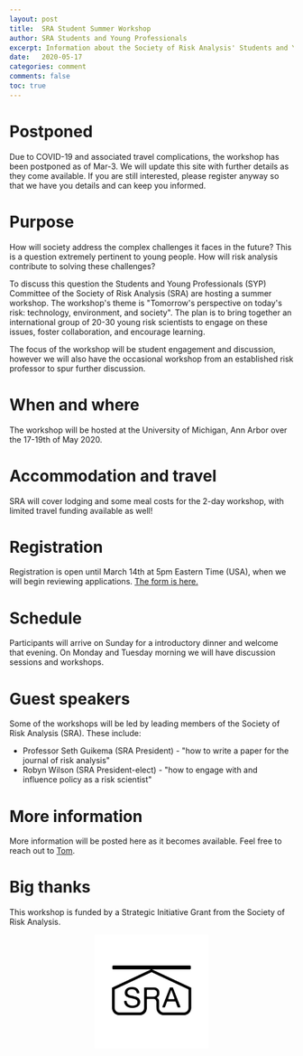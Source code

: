 ```yaml
---
layout: post
title:  SRA Student Summer Workshop
author: SRA Students and Young Professionals
excerpt: Information about the Society of Risk Analysis' Students and Young Professionals' Summer Workshop
date:   2020-05-17
categories: comment
comments: false
toc: true
---
```


# Postponed
Due to COVID-19 and associated travel complications, the workshop has been postponed as of Mar-3.
We will update this site with further details as they come available.
If you are still interested, please register anyway so that we have you details and can keep you informed.

# Purpose
How will society address the complex challenges it faces in the future?
This is a question extremely pertinent to young people.
How will risk analysis contribute to solving these challenges?

To discuss this question the Students and Young Professionals (SYP) Committee of the Society of Risk Analysis (SRA) are hosting a summer workshop.
The workshop's theme is "Tomorrow's perspective on today's risk: technology, environment, and society".
The plan is to bring together an international group of 20-30 young risk scientists to engage on these issues, foster collaboration, and encourage learning.

The focus of the workshop will be student engagement and discussion, however we will also have the occasional workshop from an established risk professor to spur further discussion.

# When and where
The workshop will be hosted at the University of Michigan, Ann Arbor over the 17-19th of May 2020.

# Accommodation and travel
SRA will cover lodging and some meal costs for the 2-day workshop, with limited travel funding available as well!

# Registration
Registration is open until March 14th at 5pm Eastern Time (USA), when we will begin reviewing applications.
[The form is here.](https://forms.gle/WaPTicYURqGEHYFNA)

# Schedule
Participants will arrive on Sunday for a introductory dinner and welcome that evening.
On Monday and Tuesday morning we will have discussion sessions and workshops.

# Guest speakers
Some of the workshops will be led by leading members of the Society of Risk Analysis (SRA). These include:
* Professor Seth Guikema (SRA President) - "how to write a paper for the journal of risk analysis"
* Robyn Wilson (SRA President-elect) - "how to engage with and influence policy as a risk scientist"

# More information
More information will be posted here as it becomes available.
Feel free to reach out to [Tom](mailto:tom.logan@canterbury.ac.nz).

# Big thanks
This workshop is funded by a Strategic Initiative Grant from the Society of Risk Analysis.
<p align="center">
  <img src = '/assets/blog/2020-05-17-risk-workshop/logo.png' width="40%">
</p>
